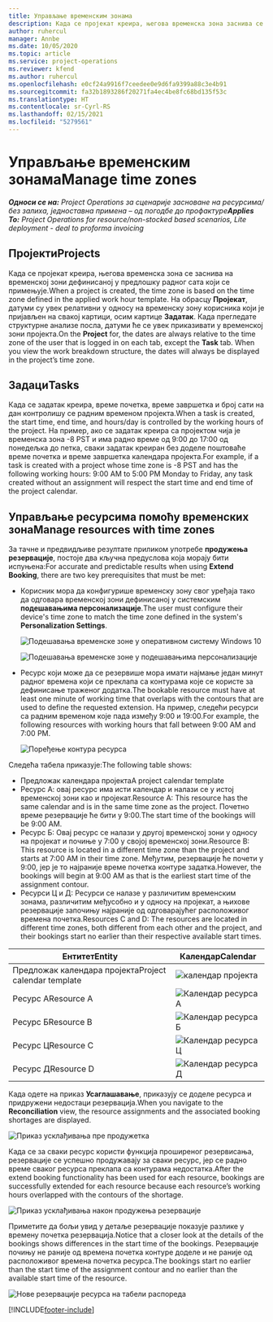 ```yaml
---
title: Управљање временским зонама
description: Када се пројекат креира, његова временска зона заснива се на временској зони дефинисаној у предлошку радног сата који се примењује.
author: ruhercul
manager: Annbe
ms.date: 10/05/2020
ms.topic: article
ms.service: project-operations
ms.reviewer: kfend
ms.author: ruhercul
ms.openlocfilehash: e0cf24a9916f7ceedee0e9d6fa9399a88c3e4b91
ms.sourcegitcommit: fa32b1893286f20271fa4ec4be8fc68bd135f53c
ms.translationtype: HT
ms.contentlocale: sr-Cyrl-RS
ms.lasthandoff: 02/15/2021
ms.locfileid: "5279561"
---
```

# <a name="manage-time-zones"></a><span data-ttu-id="399f6-103">Управљање временским зонама</span><span class="sxs-lookup"><span data-stu-id="399f6-103">Manage time zones</span></span>

<span data-ttu-id="399f6-104">_**Односи се на:** Project Operations за сценарије засноване на ресурсима/без залиха, једноставна примена – од погодбе до профактуре_</span><span class="sxs-lookup"><span data-stu-id="399f6-104">_**Applies To:** Project Operations for resource/non-stocked based scenarios, Lite deployment - deal to proforma invoicing_</span></span>


## <a name="projects"></a><span data-ttu-id="399f6-105">Пројекти</span><span class="sxs-lookup"><span data-stu-id="399f6-105">Projects</span></span>

<span data-ttu-id="399f6-106">Када се пројекат креира, његова временска зона се заснива на временској зони дефинисаној у предлошку радног сата који се примењује.</span><span class="sxs-lookup"><span data-stu-id="399f6-106">When a project is created, the time zone is based on the time zone defined in the applied work hour template.</span></span> <span data-ttu-id="399f6-107">На обрасцу **Пројекат**, датуми су увек релативни у односу на временску зону корисника који је пријављен на свакој картици, осим картице **Задатак**. Када прегледате структурне анализе посла, датуми ће се увек приказивати у временској зони пројекта.</span><span class="sxs-lookup"><span data-stu-id="399f6-107">On the **Project** for, the dates are always relative to the time zone of the user that is logged in on each tab, except the **Task** tab. When you view the work breakdown structure, the dates will always be displayed in the project’s time zone.</span></span>

## <a name="tasks"></a><span data-ttu-id="399f6-108">Задаци</span><span class="sxs-lookup"><span data-stu-id="399f6-108">Tasks</span></span>

<span data-ttu-id="399f6-109">Када се задатак креира, време почетка, време завршетка и број сати на дан контролишу се радним временом пројекта.</span><span class="sxs-lookup"><span data-stu-id="399f6-109">When a task is created, the start time, end time, and hours/day is controlled by the working hours of the project.</span></span> <span data-ttu-id="399f6-110">На пример, ако се задатак креира са пројектом чија је временска зона -8 PST и има радно време од 9:00 до 17:00 од понедељка до петка, сваки задатак креиран без доделе поштоваће време почетка и време завршетка календара пројекта.</span><span class="sxs-lookup"><span data-stu-id="399f6-110">For example, if a task is created with a project whose time zone is -8 PST and has the following working hours: 9:00 AM to 5:00 PM Monday to Friday, any task created without an assignment will respect the start time and end time of the project calendar.</span></span>

## <a name="manage-resources-with-time-zones"></a><span data-ttu-id="399f6-111">Управљање ресурсима помоћу временских зона</span><span class="sxs-lookup"><span data-stu-id="399f6-111">Manage resources with time zones</span></span>

<span data-ttu-id="399f6-112">За тачне и предвидљиве резултате приликом употребе **продужења резервације**, постоје два кључна предуслова која морају бити испуњена:</span><span class="sxs-lookup"><span data-stu-id="399f6-112">For accurate and predictable results when using **Extend Booking**, there are two key prerequisites that must be met:</span></span>  

- <span data-ttu-id="399f6-113">Корисник мора да конфигурише временску зону свог уређаја тако да одговара временској зони дефинисаној у системским **подешавањима персонализације**.</span><span class="sxs-lookup"><span data-stu-id="399f6-113">The user must configure their device's time zone to match the time zone defined in the system's **Personalization Settings**.</span></span>
 
  ![Подешавања временске зоне у оперативном систему Windows 10](media/reconcile-assignments-03.png)

  ![Подешавања временске зоне у подешавањима персонализације](media/reconcile-assignments-04.png)
 
- <span data-ttu-id="399f6-116">Ресурс који може да се резервише мора имати најмање један минут радног времена који се преклапа са контурама које се користе за дефинисање траженог додатка.</span><span class="sxs-lookup"><span data-stu-id="399f6-116">The bookable resource must have at least one minute of working time that overlaps with the contours that are used to define the requested extension.</span></span> <span data-ttu-id="399f6-117">На пример, следећи ресурси са радним временом које пада између 9:00 и 19:00.</span><span class="sxs-lookup"><span data-stu-id="399f6-117">For example, the following resources with working hours that fall between 9:00 AM and 7:00 PM.</span></span> 

  ![Поређење контура ресурса](media/reconcile-assignments-05.png)

<span data-ttu-id="399f6-119">Следећа табела приказује:</span><span class="sxs-lookup"><span data-stu-id="399f6-119">The following table shows:</span></span>

- <span data-ttu-id="399f6-120">Предложак календара пројекта</span><span class="sxs-lookup"><span data-stu-id="399f6-120">A project calendar template</span></span>
- <span data-ttu-id="399f6-121">Ресурс А: овај ресурс има исти календар и налази се у истој временској зони као и пројекат.</span><span class="sxs-lookup"><span data-stu-id="399f6-121">Resource A: This resource has the same calendar and is in the same time zone as the project.</span></span> <span data-ttu-id="399f6-122">Почетно време резервације ће бити у 9:00.</span><span class="sxs-lookup"><span data-stu-id="399f6-122">The start time of the bookings will be 9:00 AM.</span></span>
- <span data-ttu-id="399f6-123">Ресурс Б: Овај ресурс се налази у другој временској зони у односу на пројекат и почиње у 7:00 у својој временској зони.</span><span class="sxs-lookup"><span data-stu-id="399f6-123">Resource B: This resource is located in a different time zone than the project and starts at 7:00 AM in their time zone.</span></span> <span data-ttu-id="399f6-124">Међутим, резервације ће почети у 9:00, јер је то најраније време почетка контуре задатка.</span><span class="sxs-lookup"><span data-stu-id="399f6-124">However, the bookings will begin at 9:00 AM as that is the earliest start time of the assignment contour.</span></span>
- <span data-ttu-id="399f6-125">Ресурси Ц и Д: Ресурси се налазе у различитим временским зонама, различитим међусобно и у односу на пројекат, а њихове резервације започињу најраније од одговарајућег расположивог времена почетка.</span><span class="sxs-lookup"><span data-stu-id="399f6-125">Resources C and D: The resources are located in different time zones, both different from each other and the project, and their bookings start no earlier than their respective available start times.</span></span>

|<span data-ttu-id="399f6-126">Ентитет</span><span class="sxs-lookup"><span data-stu-id="399f6-126">Entity</span></span>  |<span data-ttu-id="399f6-127">Календар</span><span class="sxs-lookup"><span data-stu-id="399f6-127">Calendar</span></span>  |
|-|-|
|<span data-ttu-id="399f6-128">Предложак календара пројекта</span><span class="sxs-lookup"><span data-stu-id="399f6-128">Project calendar template</span></span>   | ![календар пројекта](media/reconcile-assignments-06.png) |
|<span data-ttu-id="399f6-130">Ресурс А</span><span class="sxs-lookup"><span data-stu-id="399f6-130">Resource A</span></span>  | ![Календар ресурса А](media/reconcile-assignments-06.png) |
|<span data-ttu-id="399f6-132">Ресурс Б</span><span class="sxs-lookup"><span data-stu-id="399f6-132">Resource B</span></span>  |  ![Календар ресурса Б](media/reconcile-assignments-07.png) |
|<span data-ttu-id="399f6-134">Ресурс Ц</span><span class="sxs-lookup"><span data-stu-id="399f6-134">Resource C</span></span>  |  ![Календар ресурса Ц](media/reconcile-assignments-08.png) |
|<span data-ttu-id="399f6-136">Ресурс Д</span><span class="sxs-lookup"><span data-stu-id="399f6-136">Resource D</span></span>  | ![Календар ресурса Д](media/reconcile-assignments-09.png)  |
 
<span data-ttu-id="399f6-138">Када одете на приказ **Усаглашавање**, приказују се доделе ресурса и придружени недостаци резервација.</span><span class="sxs-lookup"><span data-stu-id="399f6-138">When you navigate to the **Reconciliation** view, the resource assignments and the associated booking shortages are displayed.</span></span>

![Приказ усклађивања пре продужетка](media/reconcile-assignments-10.png)

<span data-ttu-id="399f6-140">Када се за сваки ресурс користи функција проширеног резервисања, резервације се успешно продужавају за сваки ресурс, јер се радно време сваког ресурса преклапа са контурама недостатка.</span><span class="sxs-lookup"><span data-stu-id="399f6-140">After the extend booking functionality has been used for each resource, bookings are successfully extended for each resource because each resource’s working hours overlapped with the contours of the shortage.</span></span>

![Приказ усклађивања након продужења резервације](media/reconcile-assignments-11.png) 

<span data-ttu-id="399f6-142">Приметите да бољи увид у детаље резервације показује разлике у времену почетка резервација.</span><span class="sxs-lookup"><span data-stu-id="399f6-142">Notice that a closer look at the details of the bookings shows differences in the start time of the bookings.</span></span> <span data-ttu-id="399f6-143">Резервације почињу не раније од времена почетка контуре доделе и не раније од расположивог времена почетка ресурса.</span><span class="sxs-lookup"><span data-stu-id="399f6-143">The bookings start no earlier than the start time of the assignment contour and no earlier than the available start time of the resource.</span></span>

![Нове резервације ресурса на табели распореда](media/reconcile-assignments-12.png)


[!INCLUDE[footer-include](../includes/footer-banner.md)]
